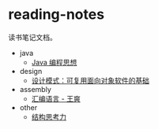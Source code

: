 # reading-notes

读书笔记文档。

* java
  * [Java 编程思想](./java/thinking_in_java/)
* design
  * [设计模式：可复用面向对象软件的基础](./design/design_patterns.md)
* assembly
  * [汇编语言 - 王爽](./assembly/assembly_ws.md)
* other
  * [结构思考力](./other/结构思考力.md)

